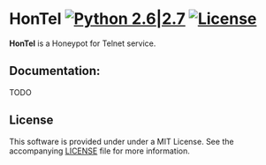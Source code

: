 # HonTel [![Python 2.6|2.7](https://img.shields.io/badge/python-2.6|2.7-blue.svg)](https://www.python.org/) [![License](https://img.shields.io/badge/license-MIT-blue.svg)](https://github.com/stamparm/hontel#license-mit)

**HonTel** is a Honeypot for Telnet service.

## Documentation:

TODO

## License

This software is provided under under a MIT License. See the accompanying [LICENSE](https://github.com/stamparm/hontel/blob/master/LICENSE) file for more information.
